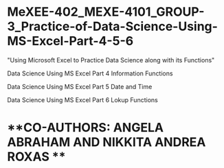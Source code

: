 # MeXEE-402_MEXE-4101_GROUP-3_Practice-of-Data-Science-Using-MS-Excel-Part-4-5-6
"Using Microsoft Excel to Practice Data Science along with its Functions"

Data Science Using MS Excel Part 4 Information Functions

Data Science Using MS Excel Part 5 Date and Time

Data Science Using MS Excel Part 6 Lokup Functions

# **CO-AUTHORS: ANGELA ABRAHAM AND NIKKITA ANDREA ROXAS **
